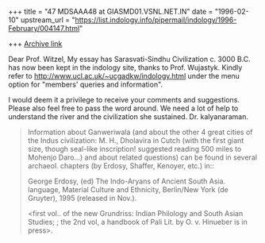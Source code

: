 +++
title = "47 MDSAAA48 at GIASMD01.VSNL.NET.IN"
date = "1996-02-10"
upstream_url = "https://list.indology.info/pipermail/indology/1996-February/004147.html"

+++
[Archive link](https://list.indology.info/pipermail/indology/1996-February/004147.html)

Dear Prof. Witzel,
 My essay has Sarasvati-Sindhu Civilization c. 3000 B.C. has now been kept
in the indology site, thanks to Prof. Wujastyk. Kindly refer to
http://www.ucl.ac.uk/~ucgadkw/indology.html
 under the menu option for "members' queries and information".

I would deem it a privilege to receive your comments and suggestions. Please
also feel free to pass the word around. We need a lot of help to understand
the river and the civilization she sustained. Dr. kalyanaraman.

>
>Information about Ganweriwala (and about the other 4 great cities of the
>Indus civilization: M. H., Dholavira in Cutch (with the first giant size,
>though seal-like inscription! suggested reading 500 miles to Mohenjo
>Daro...) and about related questions) can be found in several archaeol. 
>chapters (by Erdosy, Shaffer, Kenoyer, etc.) in:: 
>
>George Erdosy, (ed)  The Indo-Aryans of Ancient 
>South Asia. language, Material Culture and Ethnicity, Berlin/New York (de 
>Gruyter), 1995 (released in Nov.).
>
><first vol.. of the new Grundriss: Indian Philology and South Asian 
>Studies; ; the 2nd vol, a handbook of Pali Lit. by O. v. Hinueber is in 
>press>.
>
>
>
>
>
>
>
>
>





